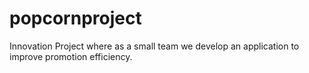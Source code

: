 # popcornproject
Innovation Project where as a small team we develop an application to improve promotion efficiency.
